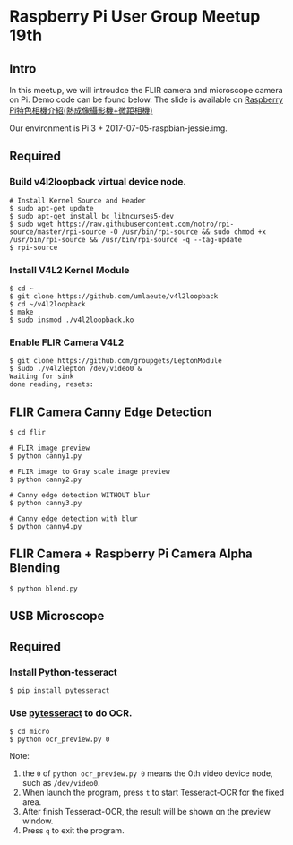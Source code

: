 # Raspberry Pi User Group Meetup 19th

## Intro
In this meetup, we will introudce the FLIR camera and microscope camera on Pi. Demo code can be found below.
The slide is available on [Raspberry Pi特色相機介紹(熱成像攝影機+微距相機)](https://www.slideshare.net/raspberrypi-tw/raspberry-pi-78846465)

Our environment is Pi 3 + 2017-07-05-raspbian-jessie.img.

## Required
### Build v4l2loopback virtual device node.
```shell  
# Install Kernel Source and Header
$ sudo apt-get update
$ sudo apt-get install bc libncurses5-dev
$ sudo wget https://raw.githubusercontent.com/notro/rpi-source/master/rpi-source -O /usr/bin/rpi-source && sudo chmod +x /usr/bin/rpi-source && /usr/bin/rpi-source -q --tag-update
$ rpi-source
```

### Install V4L2 Kernel Module
```shell  
$ cd ~
$ git clone https://github.com/umlaeute/v4l2loopback
$ cd ~/v4l2loopback
$ make
$ sudo insmod ./v4l2loopback.ko
```

### Enable FLIR Camera V4L2
```shell  
$ git clone https://github.com/groupgets/LeptonModule
$ sudo ./v4l2lepton /dev/video0 &
Waiting for sink
done reading, resets: 
```

## FLIR Camera Canny Edge Detection
```shell  
$ cd flir

# FLIR image preview
$ python canny1.py

# FLIR image to Gray scale image preview
$ python canny2.py

# Canny edge detection WITHOUT blur
$ python canny3.py

# Canny edge detection with blur
$ python canny4.py
```

## FLIR Camera + Raspberry Pi Camera Alpha Blending
```shell  
$ python blend.py
```


## USB Microscope

## Required
### Install Python-tesseract
```shell  
$ pip install pytesseract
```

### Use [pytesseract](https://pypi.python.org/pypi/pytesseract) to do OCR.
```shell  
$ cd micro
$ python ocr_preview.py 0
```

Note:
1. the `0` of `python ocr_preview.py 0` means the 0th video device node, such as `/dev/video0`.
2. When launch the program, press `t` to start Tesseract-OCR for the fixed area.
3. After finish Tesseract-OCR, the result will be shown on the preview window.
4. Press `q` to exit the program.

